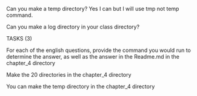Can you make a temp directory?
Yes I can but I will use tmp not temp command.

Can you make a log directory in your class directory?


TASKS (3)

For each of the english questions, 
provide the command you would run to determine the answer, 
as well as the answer in the Readme.md in the chapter_4 directory

Make the 20 directories in the chapter_4 directory

You can make the temp directory in the chapter_4 directory
